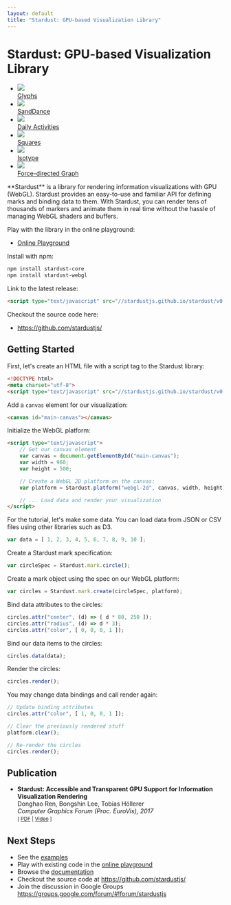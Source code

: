 ```yaml
---
layout: default
title: "Stardust: GPU-based Visualization Library"
---
```


Stardust: GPU-based Visualization Library
====

<ul class="examples group">
    <li><a href="{{base}}/examples/glyphs"><img src="{{base}}/examples/glyphs/preview_small.png" /><div class="overlay"><span>Glyphs</span></div></a></li>
    <li><a href="{{base}}/examples/sanddance"><img src="{{base}}/examples/sanddance/preview_small.png" /><div class="overlay"><span>SandDance</span></div></a></li>
    <li><a href="{{base}}/examples/daily-activities"><img src="{{base}}/examples/daily-activities/preview_small.png" /><div class="overlay"><span>Daily Activities</span></div></a></li>
    <li><a href="{{base}}/examples/squares"><img src="{{base}}/examples/squares/preview_small.png" /><div class="overlay"><span>Squares</span></div></a></li>
    <li><a href="{{base}}/examples/isotype"><img src="{{base}}/examples/isotype/preview_small.png" /><div class="overlay"><span>Isotype</span></div></a></li>
    <li><a href="{{base}}/examples/graph"><img src="{{base}}/examples/graph/preview_small.png" /><div class="overlay"><span>Force-directed Graph</span></div></a></li>
</ul>


<p class="lead" markdown="1">
**Stardust** is a library for rendering information visualizations with GPU (WebGL). Stardust provides an easy-to-use
and familiar API for defining marks and binding data to them. With Stardust, you can render tens of thousands
of markers and animate them in real time without the hassle of managing WebGL shaders and buffers.
</p>

Play with the library in the online playground:

- [Online Playground]({{base}}/playground/)

Install with npm:

```bash
npm install stardust-core
npm install stardust-webgl
```

Link to the latest release:

```html
<script type="text/javascript" src="//stardustjs.github.io/stardust/v0.1.1/stardust.bundle.min.js"></script>
```

Checkout the source code here:

- <https://github.com/stardustjs/>

Getting Started
----

First, let's create an HTML file with a script tag to the Stardust library:

```html
<!DOCTYPE html>
<meta charset="utf-8">
<script type="text/javascript" src="//stardustjs.github.io/stardust/v0.1.1/stardust.bundle.min.js"></script>
```

Add a `canvas` element for our visualization:

```html
<canvas id="main-canvas"></canvas>
```

Initialize the WebGL platform:

```html
<script type="text/javascript">
    // Get our canvas element
    var canvas = document.getElementById("main-canvas");
    var width = 960;
    var height = 500;

    // Create a WebGL 2D platform on the canvas:
    var platform = Stardust.platform("webgl-2d", canvas, width, height);

    // ... Load data and render your visualization
</script>
```

For the tutorial, let's make some data. You can load data from JSON or CSV files using other libraries such as D3.

```javascript
var data = [ 1, 2, 3, 4, 5, 6, 7, 8, 9, 10 ];
```

Create a Stardust mark specification:

```javascript
var circleSpec = Stardust.mark.circle();
```

Create a mark object using the spec on our WebGL platform:

```javascript
var circles = Stardust.mark.create(circleSpec, platform);
```

Bind data attributes to the circles:

```javascript
circles.attr("center", (d) => [ d * 80, 250 ]);
circles.attr("radius", (d) => d * 3);
circles.attr("color", [ 0, 0, 0, 1 ]);
```

Bind our data items to the circles:

```javascript
circles.data(data);
```

Render the circles:

```javascript
circles.render();
```

You may change data bindings and call render again:

```javascript
// Update binding attributes
circles.attr("color", [ 1, 0, 0, 1 ]);

// Clear the previously rendered stuff
platform.clear();

// Re-render the circles
circles.render();
```

## Publication

<ul>
    <li style="line-height: 1.2em">
        <b>Stardust: Accessible and Transparent GPU Support for Information Visualization Rendering</b><br />
        Donghao Ren, Bongshin Lee, Tobias Höllerer<br />
        <i>Computer Graphics Forum (Proc. EuroVis), 2017</i><br />
        <small>[ <a href="publications/eurovis2017-stardust.pdf">PDF</a> |
        <a href="https://vimeo.com/218365921">Video</a> ]</small>
    </li>
</ul>


## Next Steps

- See the [examples]({{base}}/examples)
- Play with existing code in the [online playground]({{base}}/playground)
- Browse the [documentation]({{base}}/documentation)
- Checkout the source code at <https://github.com/stardustjs/>
- Join the discussion in Google Groups <https://groups.google.com/forum/#!forum/stardustjs>